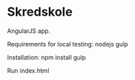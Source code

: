 Skredskole
==========
AngularJS app.

Requirements for local testing:
nodejs
gulp

Installation:
npm install
gulp

Run index.html
